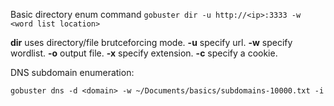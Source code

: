 Basic directory enum command
```gobuster dir -u http://<ip>:3333 -w <word list location>```
 
 **dir** uses directory/file brutceforcing mode.
**-u** specify url.
**-w** specify wordlist.
**-o** output file.
**-x** specify extension.
**-c** specify a cookie.

DNS subdomain enumeration:
```
gobuster dns -d <domain> -w ~/Documents/basics/subdomains-10000.txt -i
```

